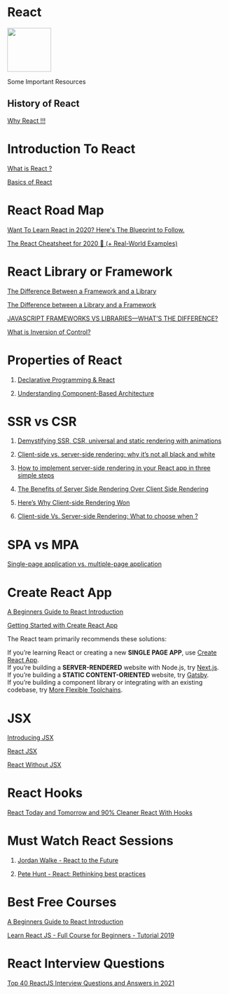 # React 
<img src="https://amanguptaofficial.netlify.app/images/download.svg" width="100" height="100"/> 

Some Important Resources

## History of React
<a href="https://www.simform.com/why-use-react/" target="_blank">Why React !!!</a>

# Introduction To React

<a href="https://reactjs.org/tutorial/tutorial.html#what-is-react" target="_blank">What is React ?</a>

<a href="https://www.freecodecamp.org/news/everything-you-need-to-know-about-react-eaedf53238c4/" target="_blank">Basics of React</a>
# React Road Map

<a href="https://dev.to/reedbarger/want-to-learn-react-in-2020-here-s-the-blueprint-to-follow-2jdd" target="_blank">Want To Learn React in 2020? Here's The Blueprint to Follow.</a>


<a href="https://dev.to/reedbarger/the-react-cheatsheet-for-2020-real-world-examples-4hgg" target="_blank">The React Cheatsheet for 2020 📄‬ (+ Real-World Examples)</a>

# React Library or Framework

<a href="https://www.freecodecamp.org/news/the-difference-between-a-framework-and-a-library-bd133054023f/" target="_blank">The Difference Between a Framework and a Library
</a>

<a href="https://dev.to/temmietope/the-difference-between-a-library-and-a-framework-4jcl" target="_blank">The Difference between a Library and a Framework
</a>


<a href="https://skillcrush.com/blog/javascript-frameworks-vs-libraries/" target="_blank">JAVASCRIPT FRAMEWORKS VS LIBRARIES—WHAT’S THE DIFFERENCE?</a>


<a href="https://stackoverflow.com/questions/3058/what-is-inversion-ofcontrol#:~:text=the%20first%20part.-,What%20is%20it%3F,instance%20creating%20instances%20of%20dependencies." target="_blank">What is Inversion of Control?
</a>

# Properties of React
1. <a href="https://dev.to/itsjzt/declarative-programming--react-3bh2#:~:text=In%20react%2C%20You%20make%20interactive,the%20DOM%20according%20to%20it.&text=When%20you%20click%20the%20button,when%20we%20change%20the%20state." target="_blank"> Declarative Programming & React</a>

2. <a href="https://medium.com/@dan.shapiro1210/understanding-component-based-architecture-3ff48ec0c238" target="_blank">Understanding Component-Based Architecture</a>
 




# SSR vs CSR
1. <a href="https://dev.to/kefranabg/demystifying-ssr-csr-universal-and-static-rendering-with-animations-m7d" target="_blank">Demystifying SSR, CSR, universal and static rendering with animations</a>


2. <a href="https://www.freecodecamp.org/news/what-exactly-is-client-side-rendering-and-hows-it-different-from-server-side-rendering-bd5c786b340d/" target="_blank">Client-side vs. server-side rendering: why it’s not all black and white</a>

3. <a href="https://www.freecodecamp.org/news/server-side-rendering-your-react-app-in-three-simple-steps-7a82b95db82e/" target="_blank">How to implement server-side rendering in your React app in three simple steps</a>

4. <a href="https://medium.com/walmartglobaltech/the-benefits-of-server-side-rendering-over-client-side-rendering-5d07ff2cefe8#:~:text=Here%20is%20a%20very%20simple,with%20links%20to%20your%20javascript." target="_blank">The Benefits of Server Side Rendering Over Client Side Rendering</a>

5. <a href="https://www.freecodecamp.org/news/heres-why-client-side-rendering-won-46a349fadb52/#:~:text=Client%2Dside%20rendering%20supports%20lazy,without%20performing%20a%20full%20postback." target="_blank">Here’s Why Client-side Rendering Won</a>


6. <a href="https://www.solutelabs.com/blog/client-side-vs-server-side-rendering-what-to-choose-when#:~:text=So%2C%20CSR%20works%20better%20for%20web%20applications%20compared%20to%20SSR.&text=Moreover%2C%20SSR%20also%20ensures%20the,for%20websites%20compared%20to%20CSR." target="_blank">Client-side Vs. Server-side Rendering: What to choose when ?</a>

# SPA vs MPA

<a href="https://medium.com/@NeotericEU/single-page-application-vs-multiple-page-application-2591588efe58" target="_blank">Single-page application vs. multiple-page application</a>

# Create React App

<a href="https://github.com/facebook/create-react-app" target="_blank">A Beginners Guide to React Introduction
</a>

<a href="https://create-react-app.dev/docs/getting-started/" target="_blank">Getting Started with Create React App</a>

The React team primarily recommends these solutions:

If you’re learning React or creating a new <strong>SINGLE PAGE APP</strong>, use <a href="https://reactjs.org/docs/create-a-new-react-app.html#create-react-app">Create React App</a>. <br>
If you’re building a <strong>SERVER-RENDERED</strong> website with Node.js, try <a href="https://reactjs.org/docs/create-a-new-react-app.html#nextjs">Next.js</a>.<br>
If you’re building a <strong> STATIC CONTENT-ORIENTED </strong> website, try <a href="https://reactjs.org/docs/create-a-new-react-app.html#gatsby">Gatsby</a>.<br>
If you’re building a component library or integrating with an existing codebase, try <a href="https://reactjs.org/docs/create-a-new-react-app.html#more-flexible-toolchains"> More Flexible Toolchains</a>.<br>

# JSX 
<a href="https://reactjs.org/doc/introducing-jsx.html" target="_blank">Introducing JSX</a>

<a href="https://www.w3schools.com/react/react_jsx.asp" target="_blank">React JSX</a>

<a href="https://reactjs.org/docs/react-without-jsx.html" target="_blank">React Without JSX</a>

# React Hooks

<a href="https://www.youtube.com/watch?v=dpw9EHDh2bM&feature=youtu.be" target="_blank">React Today and Tomorrow and 90% Cleaner React With Hooks
</a>




# Must Watch React Sessions 
1. <a href="https://www.youtube.com/watch?v=5fG_lyNuEAw&t=56s" target="_blank">Jordan Walke - React to the Future
</a>

2. <a href="https://www.youtube.com/watch?v=x7cQ3mrcKaY" target="_blank">Pete Hunt - React: Rethinking best practices</a>


# Best Free Courses
<a href="https://egghead.io/lessons/react-a-beginners-guide-to-react-introduction" target="_blank">A Beginners Guide to React Introduction
</a>

<a href="https://www.youtube.com/watch?v=DLX62G4lc44&t=573s" target="_blank">Learn React JS - Full Course for Beginners - Tutorial 2019
</a>


# React Interview Questions

<a href="https://www.simplilearn.com/tutorials/reactjs-tutorial/reactjs-interview-questions" target="_blank">Top 40 ReactJS Interview Questions and Answers in 2021
</a>



